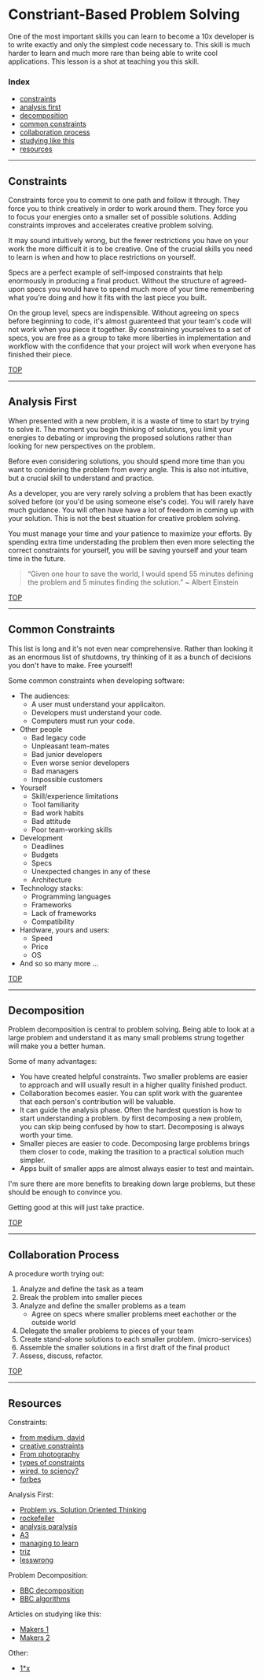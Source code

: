 # Constriant-Based Problem Solving

One of the most important skills you can learn to become a 10x developer is to write exactly and only the simplest code necessary to.  This skill is much harder to learn and much more rare than being able to write cool applications.
This lesson is a shot at teaching you this skill.


### Index
* [constraints](#constraints)   
* [analysis first](#analysis-first)
* [decomposition](#decomposition)
* [common constraints](#common-constriants)  
* [collaboration process](#collaboration-process)  
* [studying like this](#studying-with-constraints) 
* [resources](#resources)
___
## Constraints

Constraints force you to commit to one path and follow it through.  They force you to think creatively in order to work around them.  They force you to focus your energies onto a smaller set of possible solutions. Adding constraints improves and accelerates creative problem solving.

It may sound intuitively wrong, but the fewer restrictions you have on your work the more difficult it is to be creative.  One of the crucial skills you need to learn is when and how to place restrictions on yourself.  

Specs are a perfect example of self-imposed constraints that help enormously in producing a final product.  Without the structure of agreed-upon specs you would have to spend much more of your time remembering what you're doing and how it fits with the last piece you built.  

On the group level, specs are indispensible.  Without agreeing on specs before beginning to code, it's almost guarenteed that your team's code will not work when you piece it together.  By constraining yourselves to a set of specs, you are free as a group to take more liberties in implementation and workflow with the confidence that your project will work when everyone has finished their piece.

[TOP](#index)
___
## Analysis First

When presented with a new problem, it is a waste of time to start by trying to solve it.  The moment you begin thinking of solutions, you limit your energies to debating or improving the proposed solutions rather than looking for new perspectives on the problem.

Before even considering solutions, you should spend more time than you want to conidering the problem from every angle. This is also not intuitive, but a crucial skill to understand and practice.

As a developer, you are very rarely solving a problem that has been exactly solved before (or you'd be using someone else's code).  You will rarely have much guidance.  You will often have have a lot of freedom in coming up with your solution.  This is not the best situation for creative problem solving.

You must manage your time and your patience to maximize your efforts.  By spending extra time understading the problem then even more selecting the correct constraints for yourself, you will be saving yourself and your team time in the future.

> “Given one hour to save the world, I would spend 55 minutes defining the problem and 5 minutes finding the solution.” ~ Albert Einstein

[TOP](#index)
___
## Common Constraints

This list is long and it's not even near comprehensive.  Rather than looking it as an enormous list of shutdowns, try thinking of it as a bunch of decisions you don't have to make.  Free yourself!



Some common constraints when developing software:
* The audiences:
  * A user must understand your applicaiton.
  * Developers must understand your code.
  * Computers must run your code.
* Other people
  * Bad legacy code
  * Unpleasant team-mates
  * Bad junior developers
  * Even worse senior developers
  * Bad managers
  * Impossible customers
* Yourself
  * Skill/experience limitations
  * Tool familiarity
  * Bad work habits
  * Bad attitude
  * Poor team-working skills
* Development
  * Deadlines
  * Budgets
  * Specs
  * Unexpected changes in any of these
  * Architecture 
* Technology stacks:
  * Programming languages
  * Frameworks 
  * Lack of frameworks
  * Compatibility
* Hardware, yours and users:
  * Speed
  * Price
  * OS
* And so so many more ...

[TOP](#index)
___
## Decomposition

Problem decomposition is central to problem solving.  Being able to look at a large problem and understand it as many small problems strung together will make you a better human.  

Some of many advantages:      
* You have created helpful constraints.  Two smaller problems are easier to approach and will usually result in a higher quality finished product.  
* Collaboration becomes easier. You can split work with the guarentee that each person's contribution will be valuable.  
* It can guide the analysis phase.  Often the hardest question is how to start understanding a problem. by first decomposing a new problem, you can skip being confused by how to start.  Decomposing is always worth your time.  
* Smaller pieces are easier to code.  Decomposing large problems brings them closer to code, making the trasition to a practical solution much simpler.  
* Apps built of smaller apps are almost always easier to test and maintain.  
  
I'm sure there are more benefits to breaking down large problems, but these should be enough to convince you.  

Getting good at this will just take practice.    
  
  
[TOP](#index)
___
## Collaboration Process

A procedure worth trying out:
1. Analyze and define the task as a team
2. Break the problem into smaller pieces  
3. Analyze and define the smaller problems as a team
    * Agree on specs where smaller problems meet eachother or the outside world
4. Delegate the smaller problems to pieces of your team
5. Create stand-alone solutions to each smaller problem. (micro-services)
6. Assemble the smaller solutions in a first draft of the final product
7. Assess, discuss, refactor.
    

[TOP](#index)
___
## Resources

Constraints:
* [from medium, david](https://medium.com/stanford-d-school/want-some-creativity-crank-up-the-constraints-5728a988a635)
* [creative constraints](https://ed.ted.com/lessons/the-power-of-creative-constraints-brandon-rodriguez)
* [From photography](http://erickimphotography.com/blog/2015/08/06/the-beauty-of-creative-constraints-in-photography/)
* [types of constraints](https://www.psychologytoday.com/blog/beautiful-minds/201108/does-creativity-require-constraints)
* [wired, to sciency?](https://www.wired.com/2011/11/need-to-create-get-a-constraint/)
* [forbes](https://www.forbes.com/sites/groupthink/2013/07/12/creativity-how-constraints-drive-genius/#3aab55e33d89)

Analysis First:
* [Problem vs. Solution Oriented Thinking](http://www.planetofsuccess.com/blog/2011/problem-vs-solution-focused-thinking/)
* [rockefeller](https://www.rockefellerfoundation.org/blog/defining-problem-find-solution/)
* [analysis paralysis](https://en.wikipedia.org/wiki/Analysis_paralysis)
* [A3](http://www.heitmanagement.com/blog/2013/08/a3-thinking-understand-problems-before-trying-to-solve-them/)
* [managing to learn](https://www.lean.org/events/mtl_foreword_intro_chapt_1and2.pdf)
* [triz](https://en.wikipedia.org/wiki/TRIZ)
* [lesswrong](http://lesswrong.com/lw/ka/hold_off_on_proposing_solutions/)

Problem Decomposition:
* [BBC decomposition](https://www.bbc.co.uk/education/guides/zqqfyrd/revision/3) 
* [BBC algorithms](https://www.bbc.co.uk/education/guides/zpp49j6/revision)

Articles on studying like this:
* [Makers 1](https://blog.makersacademy.com/coding-101-thinking-like-a-programmer-4fafd4a1e0f2)
* [Makers 2](http://blog.makersacademy.com/scientific-method-in-programming/)


Other:
* [1*x](http://wiki.c2.com/?DevelopersWithHighProductivityTenxHundredxThousandx)









